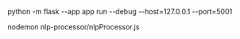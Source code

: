 python -m flask --app app run --debug --host=127.0.0.1 --port=5001

nodemon nlp-processor/nlpProcessor.js 




